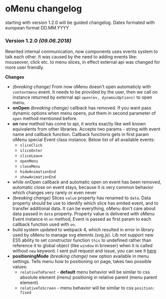 # oMenu changelog
starting with version 1.2.0 will be guided changelog.
Dates formated with european format DD.MM.YYYY

### Version 1.2.0 _(09.06.2018)_
Rewrited internal communication, now components uses events system to
talk each other. It was caused by the need to adding events like:
mouseover, click etc. to menu slices, in effect external api was changed
for more user friendly.

**Changes**
*  _(breaking change)_ From now oMenu doesn't open automaticly with `contextmenu` event. It
needs to be provided by the user, then we call on instance returned by
 external api `open(ev, dynamicOptions)` to open menu.
*  **onOpen** _(breaking change)_ callback has removed. If you want pass dynamic options
when menu opens, put them in second parameter of `open` method mentioned
before.
*  **on** new method has come to api, it works exactly like well
known equivalents from other libraries. Accepts two params - string with
event name and callback function. Callback functions gets in first param
oMenu special Event class instance. Below list of all available events:
      * `sliceClick`
      * `sliceEnter`
      * `sliceLeave`
      * `openMenu`
      * `closeMenu`
      * `hideAnimationEnd`
      * `showAnimationEnd`
*  while onOpen callback and automatic open on event has been removed,
automatic close on event stays, because it is very common behavior
which changes very rarely or even never
*  _(breaking change)_ Slices `value` property has renamed to `data`.
Data property should be use to identify which slice has emited event,
and to transfer additional data. It can be everything, oMenu don't care
about data passed in `data` property.
Property value is delivered with oMenu Event instance in `on` method,
Event is passed as first param to each callback function used with `on`.
*  build system updated to webpack 4, which resulted  in error in
library used by oMenu to manage svg elemnts (svg.js). Lib not support
new ES5 ability to set constructor function `this` to undefined
rather than reference it to global object (like `window` in browser)
when it is called without `new` keyword. I sent pull request and issue,
you can see it [here](https://github.com/svgdotjs/svg.js/issues/866)
* **positioningMode** _(breaking change)_ new option available in menu
settings. Tells menu how to positioning on page, takes two possible
values:
  *  `relativeToParent` - **default** menu behavior will be similar
to css absolute element (menu) positionig in relative parent (menu
parent element)
  *  `relativeToScreen` - menu behavior will be similar to css `position:
 fixed`

